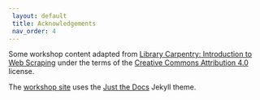 ```yaml
---
 layout: default
 title: Acknowledgements
 nav_order: 4
---
```


Some workshop content adapted from [Library Carpentry: Introduction to Web Scraping](https://librarycarpentry.org/lc-webscraping/) under the terms of the [Creative Commons Attribution 4.0](https://creativecommons.org/licenses/by/4.0) license.

The [workshop site](https://ubc-library-rc.github.io/intro-web-scraping/) uses the [Just the Docs](https://github.com/pmarsceill/just-the-docs) Jekyll theme.
